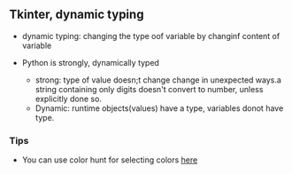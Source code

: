 
## Tkinter, dynamic typing
- dynamic typing: changing the type oof variable by changinf content of variable

- Python is strongly, dynamically typed
    - strong: type of value doesn;t change change in unexpected ways.a string containing only digits doesn't convert to number, unless explicitly done so.
    - Dynamic: runtime objects(values) have a type, variables donot have type.



### Tips
- You can use color hunt for selecting colors [here](https://colorhunt.co/)
    